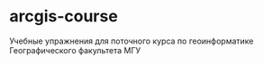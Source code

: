 # arcgis-course
Учебные упражнения для поточного курса по геоинформатике Географического факультета МГУ
